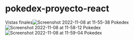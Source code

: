 # pokedex-proyecto-react

Vistas finales![Screenshot 2022-11-08 at 11-55-38 Pokedex](https://user-images.githubusercontent.com/87783719/200598023-ce4e95ab-c17f-40ae-b073-7b5b48c8968e.png)
![Screenshot 2022-11-08 at 11-58-12 Pokedex](https://user-images.githubusercontent.com/87783719/200598471-a6b6bf38-19fd-4c6d-a58a-b3cf741d90c5.png)
![Screenshot 2022-11-08 at 11-59-04 Pokedex](https://user-images.githubusercontent.com/87783719/200598621-7df5c461-3f62-4d4a-97b3-ecfd0c7813d8.png)
